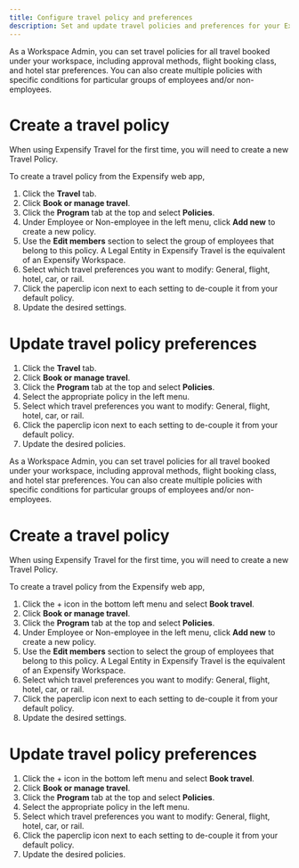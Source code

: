 ```yaml
---
title: Configure travel policy and preferences 
description: Set and update travel policies and preferences for your Expensify Workspace
---
```

<div id="expensify-classic" markdown="1">

As a Workspace Admin, you can set travel policies for all travel booked under your workspace, including approval methods, flight booking class, and hotel star preferences. You can also create multiple policies with specific conditions for particular groups of employees and/or non-employees. 

# Create a travel policy

When using Expensify Travel for the first time, you will need to create a new Travel Policy.

To create a travel policy from the Expensify web app,

1. Click the **Travel** tab.
2. Click **Book or manage travel**. 
3. Click the **Program** tab at the top and select **Policies**. 
4. Under Employee or Non-employee in the left menu, click **Add new** to create a new policy. 
5. Use the **Edit members** section to select the group of employees that belong to this policy. A Legal Entity in Expensify Travel is the equivalent of an Expensify Workspace.
6. Select which travel preferences you want to modify: General, flight, hotel, car, or rail. 
7. Click the paperclip icon next to each setting to de-couple it from your default policy.
8. Update the desired settings.

# Update travel policy preferences

1. Click the **Travel** tab.
2. Click **Book or manage travel**. 
3. Click the **Program** tab at the top and select **Policies**. 
4. Select the appropriate policy in the left menu.
5. Select which travel preferences you want to modify: General, flight, hotel, car, or rail. 
6. Click the paperclip icon next to each setting to de-couple it from your default policy.
7. Update the desired policies.

</div>

<div id="new-expensify" markdown="1">

As a Workspace Admin, you can set travel policies for all travel booked under your workspace, including approval methods, flight booking class, and hotel star preferences. You can also create multiple policies with specific conditions for particular groups of employees and/or non-employees. 

# Create a travel policy 

When using Expensify Travel for the first time, you will need to create a new Travel Policy.

To create a travel policy from the Expensify web app,

1. Click the + icon in the bottom left menu and select **Book travel**. 
2. Click **Book or manage travel**. 
3. Click the **Program** tab at the top and select **Policies**. 
4. Under Employee or Non-employee in the left menu, click **Add new** to create a new policy. 
5. Use the **Edit members** section to select the group of employees that belong to this policy. A Legal Entity in Expensify Travel is the equivalent of an Expensify Workspace.
6. Select which travel preferences you want to modify: General, flight, hotel, car, or rail. 
7. Click the paperclip icon next to each setting to de-couple it from your default policy.
8. Update the desired settings.

# Update travel policy preferences

1. Click the + icon in the bottom left menu and select **Book travel**. 
2. Click **Book or manage travel**. 
3. Click the **Program** tab at the top and select **Policies**. 
4. Select the appropriate policy in the left menu.
5. Select which travel preferences you want to modify: General, flight, hotel, car, or rail. 
6. Click the paperclip icon next to each setting to de-couple it from your default policy.
7. Update the desired policies.

</div>
